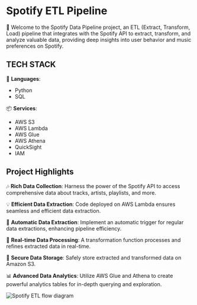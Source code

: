 # Spotify ETL Pipeline

🚀 Welcome to the Spotify Data Pipeline project, an ETL (Extract, Transform, Load) pipeline that integrates with the Spotify API to extract, transform, and analyze valuable data, providing deep insights into user behavior and music preferences on Spotify.

## TECH STACK

📍 **Languages**:
- Python
- SQL

📦 **Services**:
- AWS S3
- AWS Lambda
- AWS Glue
- AWS Athena
- QuickSight
- IAM
## Project Highlights

🎶 **Rich Data Collection**: Harness the power of the Spotify API to access comprehensive data about tracks, artists, playlists, and more.

💡 **Efficient Data Extraction**: Code deployed on AWS Lambda ensures seamless and efficient data extraction.

🔁 **Automatic Data Extraction**: Implement an automatic trigger for regular data extractions, enhancing pipeline efficiency.

🔄 **Real-time Data Processing**: A transformation function processes and refines extracted data in real-time.

📂 **Secure Data Storage**: Safely store extracted and transformed data on Amazon S3.

📊 **Advanced Data Analytics**: Utilize AWS Glue and Athena to create powerful analytics tables for in-depth querying and exploration.



![Spotify ETL flow diagram](https://github.com/Suresh-Bhandari96/Spotify-ETL-Pipeline/assets/127807350/fb45a35c-29ec-415e-ae7d-29d9da3516a9)

